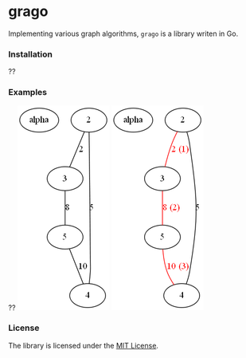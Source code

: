 # grago

Implementing various graph algorithms, `grago` is a library writen in Go.

### Installation

??

### Examples

??
![](graph.png)
![](graphHighlights.png)

### License

The library is licensed under the [MIT License](LICENSE).